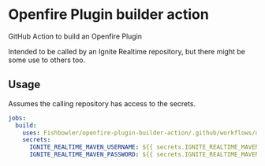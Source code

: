 # Openfire Plugin builder action

GitHub Action to build an Openfire Plugin

Intended to be called by an Ignite Realtime repository, but there might be some use to others too.

## Usage

Assumes the calling repository has access to the secrets.

```yaml
jobs:
  build:
    uses: Fishbowler/openfire-plugin-builder-action/.github/workflows/openfire-plugin-build.yml@main
    secrets:
      IGNITE_REALTIME_MAVEN_USERNAME: ${{ secrets.IGNITE_REALTIME_MAVEN_USERNAME }}
      IGNITE_REALTIME_MAVEN_PASSWORD: ${{ secrets.IGNITE_REALTIME_MAVEN_PASSWORD }}
```
